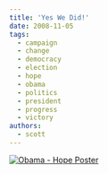 ```yaml
---
title: 'Yes We Did!'
date: 2008-11-05
tags:
  - campaign
  - change
  - democracy
  - election
  - hope
  - obama
  - politics
  - president
  - progress
  - victory
authors:
  - scott
---
```


[![Obama - Hope Poster](/images/2231258092_14782c913d_o.jpg)](http://www.flickr.com/photos/spaceninja/2231258092/)
